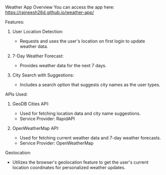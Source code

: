 Weather App Overview
You can access the app here: https://rajneesh26d.github.io/weather-app/

Features:
1. User Location Detection:
   - Requests and uses the user's location on first login to update weather data.

2. 7-Day Weather Forecast:
   - Provides weather data for the next 7 days.

3. City Search with Suggestions:
   - Includes a search option that suggests city names as the user types.

APIs Used:
1. GeoDB Cities API:
   - Used for fetching location data and city name suggestions.
   - Service Provider: RapidAPI

2. OpenWeatherMap API:
   - Used for fetching current weather data and 7-day weather forecasts.
   - Service Provider: OpenWeatherMap

Geolocation:
- Utilizes the browser's geolocation feature to get the user's current location coordinates for personalized weather updates.
